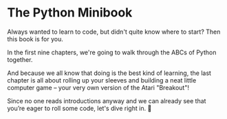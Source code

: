 # The Python Minibook

Always wanted to learn to code, but didn't quite know where to start?
Then this book is for you.

In the first nine chapters, we're going to walk through the ABCs of Python together.

And because we all know that doing is the best kind of learning, the last chapter is all about rolling up your sleeves and building a neat little computer game – your very own version of the Atari "Breakout"!

Since no one reads introductions anyway and we can already see that you’re eager to roll some code, let's dive right in. 🚀

```{tableofcontents}

```
